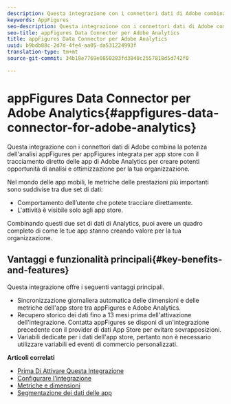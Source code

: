 ```yaml
---
description: Questa integrazione con i connettori dati di Adobe combina la potenza dell'analisi appFigures per appFigures integrata per app store con il tracciamento diretto delle app di Adobe Analytics per creare potenti opportunità di analisi e ottimizzazione per la tua organizzazione.
keywords: AppFigures
seo-description: Questa integrazione con i connettori dati di Adobe combina la potenza dell'analisi appFigures per appFigures integrata per app store con il tracciamento diretto delle app di Adobe Analytics per creare potenti opportunità di analisi e ottimizzazione per la tua organizzazione.
seo-title: appFigures Data Connector per Adobe Analytics
title: appFigures Data Connector per Adobe Analytics
uuid: b9bdb88c-2d7d-4fe4-aa05-da531224993f
translation-type: tm+mt
source-git-commit: 34b18e7769e0850283fd3840c2557818d5d742f0

---
```



# appFigures Data Connector per Adobe Analytics{#appfigures-data-connector-for-adobe-analytics}

Questa integrazione con i connettori dati di Adobe combina la potenza dell'analisi appFigures per appFigures integrata per app store con il tracciamento diretto delle app di Adobe Analytics per creare potenti opportunità di analisi e ottimizzazione per la tua organizzazione.

Nel mondo delle app mobili, le metriche delle prestazioni più importanti sono suddivise tra due set di dati:

* Comportamento dell’utente che potete tracciare direttamente.
* L'attività è visibile solo agli app store.

Combinando questi due set di dati di Analytics, puoi avere un quadro completo di come le tue app stanno creando valore per la tua organizzazione.

## Vantaggi e funzionalità principali{#key-benefits-and-features}

Questa integrazione offre i seguenti vantaggi principali.

* Sincronizzazione giornaliera automatica delle dimensioni e delle metriche dell'app store tra appFigures e Adobe Analytics.
* Recupero storico dei dati fino a 13 mesi prima dell'attivazione dell'integrazione. Contatta appFigures se disponi di un'integrazione precedente con il provider di dati App Store per evitare sovrapposizioni.
* Variabili dedicate per i dati dell'app store, pertanto non è necessario utilizzare variabili ed eventi di commercio personalizzati.

**Articoli correlati**

* [Prima Di Attivare Questa Integrazione](appfigures-before-activation.md)
* [Configurare l'integrazione](t-appfigures-integration.md)
* [Metriche e dimensioni](appfigures-metrics.md)
* [Segmentazione dei dati delle app](appfigures-segment-filter.md)
